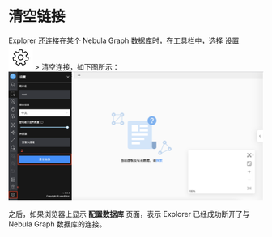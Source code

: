 # 清空链接

Explorer 还连接在某个 Nebula Graph 数据库时，在工具栏中，选择 设置 ![icon](../figs/nav-setup.png) > 清空连接，如下图所示：
![清空链接](../figs/ex-ug-004.png)

之后，如果浏览器上显示 **配置数据库** 页面，表示 Explorer 已经成功断开了与 Nebula Graph 数据库的连接。

